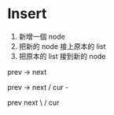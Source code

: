 # Insert
1. 新增一個 node
2. 把新的 node 接上原本的 list
3. 把原本的 list 接到新的 node

prev -> next

prev -> next
         /
    cur -

prev   next
  \    /
    cur
